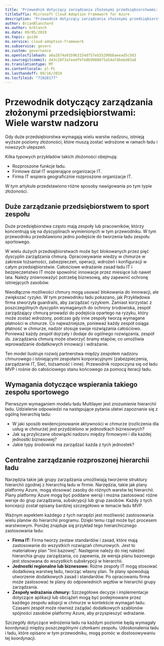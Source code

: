 ```yaml
---
title: 'Przewodnik dotyczący zarządzania złożonymi przedsiębiorstwami: Wiele warstw nadzoru'
titleSuffix: Microsoft Cloud Adoption Framework for Azure
description: 'Przewodnik dotyczący zarządzania złożonymi przedsiębiorstwami: Wiele warstw nadzoru'
author: BrianBlanchard
ms.author: brblanch
ms.date: 09/05/2019
ms.topic: guide
ms.service: cloud-adoption-framework
ms.subservice: govern
ms.custom: governance
ms.openlocfilehash: a0a2674a91b963154d757eb35290b8aeead5c503
ms.sourcegitcommit: 443c28f3afeedfbfe8b9980875a54afdbebd83a8
ms.translationtype: MT
ms.contentlocale: pl-PL
ms.lasthandoff: 09/16/2019
ms.locfileid: "71028177"
---
```

# <a name="governance-guide-for-complex-enterprises-multiple-layers-of-governance"></a>Przewodnik dotyczący zarządzania złożonymi przedsiębiorstwami: Wiele warstw nadzoru

Gdy duże przedsiębiorstwa wymagają wielu warstw nadzoru, istnieją wyższe poziomy złożoności, które muszą zostać wdrożone w ramach ładu i nowszych ulepszeń.

Kilka typowych przykładów takich złożoności obejmują:

- Rozproszone funkcje ładu.
- Firmowe dział IT wspierające organizacje IT.
- Firma IT wspiera geograficznie rozproszone organizacje IT.

W tym artykule przedstawiono różne sposoby nawigowania po tym typie złożoności.

## <a name="large-enterprise-governance-is-a-team-sport"></a>Duże zarządzanie przedsiębiorstwem to sport zespołu

Duże przedsiębiorstwa często mają zespoły lub pracowników, którzy koncentrują się na dyscyplinach wymienionych w tym przewodniku. W tym przewodniku przedstawiono jedno podejście do tworzenia ładu zespołu sportowego.

W wielu dużych przedsiębiorstwach może być blokowanych przez pięć dyscyplin zarządzania chmurą. Opracowywanie wiedzy w chmurze w zakresie tożsamości, zabezpieczeń, operacji, wdrożeń i konfiguracji w całym przedsiębiorstwie. Całościowe wdrażanie zasad ładu IT i bezpieczeństwo IT może spowolnić innowacje przez miesiące lub nawet lata. Należy zrównoważyć potrzebę biznesową, aby zapewnić ochronę istniejących zasobów.

Nieodłączne możliwości chmury mogą usuwać blokowania do innowacji, ale zwiększać ryzyko. W tym przewodniku ładu pokazano, jak Przykładowa firma stworzyła guardrails, aby zarządzać ryzykiem. Zamiast korzystać z poszczególnych dyscyplin wymaganych do ochrony środowiska, zespół zarządzający chmurą prowadzi do podejścia opartego na ryzyku, który może zostać wdrożony, podczas gdy inne zespoły tworzą wymagane płatności w chmurze. Co najważniejsze, ponieważ każdy zespół osiąga płatność w chmurze, nadzór stosuje swoje rozwiązania całościowo. Ponieważ każdy zespół dojrzały i dodaje do ogólnego rozwiązania, zespół ds. zarządzania chmurą może otworzyć bramy etapów, co umożliwia wprowadzanie dodatkowych innowacji i wdrażanie.

Ten model ilustruje rozwój partnerstwa między zespołem nadzoru chmurowego i istniejącymi zespołami korporacyjnymi (zabezpieczenia, zarządzanie IT, Sieć, tożsamość i inne). Przewodnik rozpoczyna się od ładu MVP i rośnie do całościowego stanu końcowego za pomocą iteracji ładu.

## <a name="requirements-to-supporting-such-a-team-sport"></a>Wymagania dotyczące wspierania takiego zespołu sportowego

Pierwszym wymaganiem modelu ładu Multilayer jest zrozumienie hierarchii ładu. Udzielenie odpowiedzi na następujące pytania ułatwi zapoznanie się z ogólną hierarchią ładu:

- W jaki sposób ewidencjonowanie aktywności w chmurze (rozliczenia dla usług w chmurze) jest przydzielono w jednostkach biznesowych?
- Jak są przyliczane obowiązki nadzoru między firmowymi i dla każdej jednostki biznesowej?
- Jakie typy środowisk ma zarządzać każda z tych jednostek?

## <a name="central-governance-of-a-distributed-governance-hierarchy"></a>Centralne zarządzanie rozproszonej hierarchii ładu

Narzędzia takie jak grupy zarządzania umożliwiają tworzenie struktury hierarchii zgodnej z hierarchią ładu w firmie. Narzędzia, takie jak plany platformy Azure, mogą stosować zasoby do różnych warstw tej hierarchii. Plany platformy Azure mogą być poddane wersji i można zastosować różne wersje do grup zarządzania, subskrypcji lub grup zasobów. Każdy z tych koncepcji został opisany bardziej szczegółowo w temacie ładu MVP.

Ważnym aspektem każdego z tych narzędzi jest możliwość zastosowania wielu planów do hierarchii programu. Dzięki temu rząd może być procesem warstwowym. Poniżej znajduje się przykład tego hierarchicznego zastosowania ładu:

- **Firma IT:** Firma tworzy zestaw standardów i zasad, które mają zastosowanie do wszystkich rozwiązań chmurowych. Jest to materiałowy plan "linii bazowej". Następnie należy do niej należeć hierarchia grupy zarządzania, co zapewnia, że wersja planu bazowego jest stosowana do wszystkich subskrypcji w hierarchii.
- **Jednostki regionalne lub biznesowe:** Różne zespoły IT mogą stosować dodatkową warstwę ładu, tworząc własny plan. Te plany spowodują utworzenie dodatkowych zasad i standardów. Po opracowaniu firma może zastosować te plany do odpowiednich węzłów w hierarchii grupy zarządzania.
- **Zespoły wdrażania chmury:** Szczegółowe decyzje i implementacje dotyczące aplikacji lub obciążeń mogą być podejmowane przez każdego zespołu adopcji w chmurze w kontekście wymagań ładu. Czasami zespół może również zażądać dodatkowych szablonów spójności zasobów platformy Azure, aby przyspieszyć wdrażanie.

Szczegóły dotyczące wdrożenia ładu na każdym poziomie będą wymagały koordynacji między poszczególnymi członkami zespołu. Udoskonalenia ładu i ładu, które opisano w tym przewodniku, mogą pomóc w dostosowywaniu tej koordynacji.

